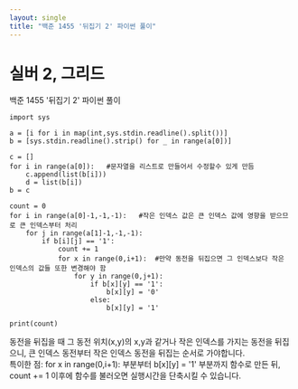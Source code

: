 ```yaml
---
layout: single
title: "백준 1455 '뒤집기 2' 파이썬 풀이"
---
```


# 실버 2, 그리드

백준 1455 '뒤집기 2' 파이썬 풀이<br>

```
import sys

a = [i for i in map(int,sys.stdin.readline().split())]
b = [sys.stdin.readline().strip() for _ in range(a[0])]

c = []
for i in range(a[0]):   #문자열을 리스트로 만들어서 수정할수 있게 만듬
    c.append(list(b[i]))
    d = list(b[i])
b = c

count = 0
for i in range(a[0]-1,-1,-1):   #작은 인덱스 값은 큰 인덱스 값에 영향을 받으므로 큰 인덱스부터 처리
    for j in range(a[1]-1,-1,-1):
        if b[i][j] == '1':
            count += 1
            for x in range(0,i+1):  #만약 동전을 뒤집으면 그 인덱스보다 작은 인덱스의 값들 또한 변경해야 함
                for y in range(0,j+1):
                    if b[x][y] == '1':
                        b[x][y] = '0'
                    else:
                        b[x][y] = '1' 

print(count)
```
동전을 뒤집을 때 그 동전 위치(x,y)의 x,y과 같거나 작은 인덱스를 가지는 동전을 뒤집으니, 큰 인덱스 동전부터 작은 인덱스 동전을 뒤집는 순서로 가야합니다.<br>
특이한 점: for x in range(0,i+1): 부분부터 b[x][y] = '1' 부분까지 함수로 만든 뒤, count += 1 이후에 함수를 불러오면 실행시간을 단축시킬 수 있습니다.
